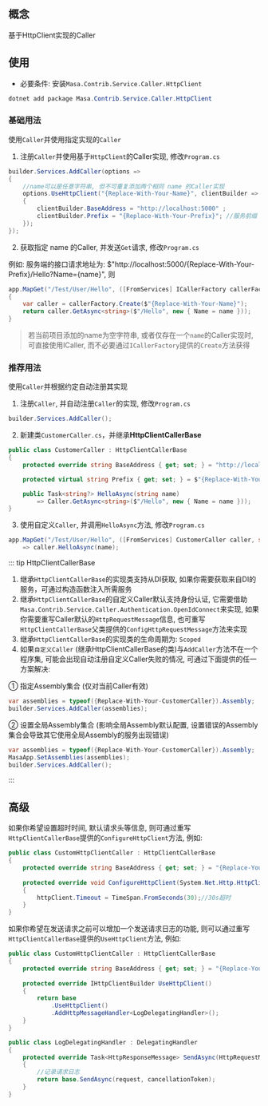 ## 概念

基于HttpClient实现的Caller

## 使用

* 必要条件: 安装`Masa.Contrib.Service.Caller.HttpClient`

``` powershell
dotnet add package Masa.Contrib.Service.Caller.HttpClient
```

### 基础用法

使用`Caller`并使用指定实现的`Caller`

1. 注册`Caller`并使用基于`HttpClient`的Caller实现, 修改`Program.cs`

```csharp
builder.Services.AddCaller(options =>
{
    //name可以是任意字符串, 但不可重复添加两个相同 name 的Caller实现
    options.UseHttpClient("{Replace-With-Your-Name}", clientBuilder =>
    {
        clientBuilder.BaseAddress = "http://localhost:5000" ;
        clientBuilder.Prefix = "{Replace-With-Your-Prefix}"; //服务前缀
    });
});
```

2. 获取指定 name 的Caller, 并发送`Get`请求, 修改`Program.cs`

例如: 服务端的接口请求地址为: $"http://localhost:5000/{Replace-With-Your-Prefix}/Hello?Name={name}", 则

```csharp
app.MapGet("/Test/User/Hello", ([FromServices] ICallerFactory callerFactory, string name)
{
    var caller = callerFactory.Create($"{Replace-With-Your-Name}");
    return caller.GetAsync<string>($"/Hello", new { Name = name }));
}
```

> 若当前项目添加的name为空字符串, 或者仅存在一个`name`的Caller实现时, 可直接使用ICaller, 而不必要通过`ICallerFactory`提供的`Create`方法获得

### 推荐用法

使用`Caller`并根据约定自动注册其实现

1. 注册`Caller`, 并自动注册`Caller`的实现, 修改`Program.cs`

```csharp
builder.Services.AddCaller();
```

2. 新建类`CustomerCaller.cs`，并继承**HttpClientCallerBase**

```csharp
public class CustomerCaller : HttpClientCallerBase
{
    protected override string BaseAddress { get; set; } = "http://localhost:5000";

    protected virtual string Prefix { get; set; } = $"{Replace-With-Your-Name}";

    public Task<string?> HelloAsync(string name)
        => Caller.GetAsync<string>($"/Hello", new { Name = name }));
}
```

3. 使用自定义`Caller`, 并调用`HelloAsync`方法, 修改`Program.cs`

```csharp
app.MapGet("/Test/User/Hello", ([FromServices] CustomerCaller caller, string name)
    => caller.HelloAsync(name);
```

::: tip HttpClientCallerBase
1. 继承`HttpClientCallerBase`的实现类支持从DI获取, 如果你需要获取来自DI的服务，可通过构造函数注入所需服务
2. 继承`HttpClientCallerBase`的自定义Caller默认支持身份认证, 它需要借助`Masa.Contrib.Service.Caller.Authentication.OpenIdConnect`来实现, 如果你需要重写Caller默认的`HttpRequestMessage`信息, 也可重写`HttpClientCallerBase`父类提供的`ConfigHttpRequestMessage`方法来实现
3. 继承`HttpClientCallerBase`的实现类的生命周期为: `Scoped`
4. 如果`自定义Caller` (继承HttpClientCallerBase的类)与`AddCaller`方法不在一个程序集, 可能会出现自动注册自定义Caller失败的情况, 可通过下面提供的任一方案解决:

① 指定Assembly集合 (仅对当前Caller有效)
```csharp
var assemblies = typeof({Replace-With-Your-CustomerCaller}).Assembly;
builder.Services.AddCaller(assemblies);
```

② 设置全局Assembly集合 (影响全局Assembly默认配置, 设置错误的Assembly集合会导致其它使用全局Assembly的服务出现错误)

```csharp
var assemblies = typeof({Replace-With-Your-CustomerCaller}).Assembly;
MasaApp.SetAssemblies(assemblies);
builder.Services.AddCaller();
```
:::

## 高级

如果你希望设置超时时间, 默认请求头等信息, 则可通过重写`HttpClientCallerBase`提供的`ConfigureHttpClient`方法, 例如:

```csharp
public class CustomHttpClientCaller : HttpClientCallerBase
{
    protected override string BaseAddress { get; set; } = "{Replace-Your-BaseAddress}";
    
    protected override void ConfigureHttpClient(System.Net.Http.HttpClient httpClient)
    {
        httpClient.Timeout = TimeSpan.FromSeconds(30);//30s超时
    }
}
```

如果你希望在发送请求之前可以增加一个发送请求日志的功能, 则可以通过重写`HttpClientCallerBase`提供的`UseHttpClient`方法, 例如:

```csharp
public class CustomHttpClientCaller : HttpClientCallerBase
{
    protected override string BaseAddress { get; set; } = "{Replace-Your-BaseAddress}";
    
    protected override IHttpClientBuilder UseHttpClient()
    {
        return base
            .UseHttpClient()
            .AddHttpMessageHandler<LogDelegatingHandler>();
    }
}

public class LogDelegatingHandler : DelegatingHandler
{
    protected override Task<HttpResponseMessage> SendAsync(HttpRequestMessage request, CancellationToken cancellationToken)
    {
        //记录请求日志
        return base.SendAsync(request, cancellationToken);
    }
}
```